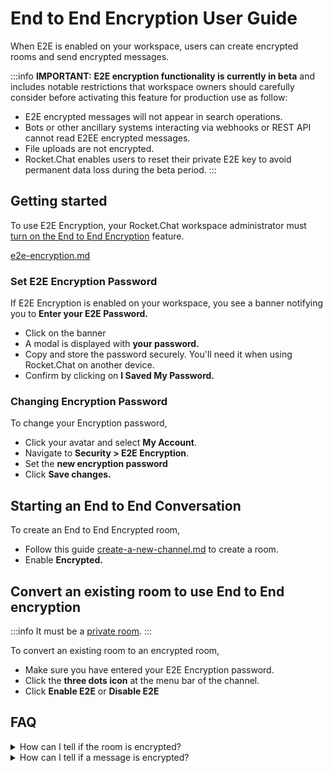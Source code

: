 # End to End Encryption User Guide

When E2E is enabled on your workspace, users can create encrypted rooms and send encrypted messages.

:::info
**IMPORTANT:** **E2E encryption functionality is currently in beta** and includes notable restrictions that workspace owners should carefully consider before activating this feature for production use as follow:

* E2E encrypted messages will not appear in search operations.
* Bots or other ancillary systems interacting via webhooks or REST API cannot read E2EE encrypted messages.
* File uploads are not encrypted.
* Rocket.Chat enables users to reset their private E2E key to avoid permanent data loss during the beta period.
:::

## Getting started

To use E2E Encryption, your Rocket.Chat workspace administrator must [turn on the End to End Encryption](../../workspace-administration/settings/e2e-encryption.md) feature.


[e2e-encryption.md](../../workspace-administration/settings/e2e-encryption.md)


### Set E2E Encryption Password

If E2E Encryption is enabled on your workspace, you see a banner notifying you to **Enter your E2E Password.**

* Click on the banner
* A modal is displayed with **your password.**
* Copy and store the password securely. You'll need it when using Rocket.Chat on another device.
* Confirm by clicking on **I Saved My Password.**

### Changing Encryption Password

To change your Encryption password,

* Click your avatar and select **My Account**.
* Navigate to **Security > E2E Encryption**.
* Set the **new encryption password**
* Click **Save changes.**

## Starting an End to End Conversation

To create an End to End Encrypted room,&#x20;

* Follow this guide [create-a-new-channel.md](../rooms/channels/create-a-new-channel.md "mention") to create a room.
* Enable **Encrypted.**

## Convert an existing room to use End to End encryption

:::info
&#x20;It must be a [private room](../rooms/channels/#private-channels).
:::

To convert an existing room to an encrypted room,

* Make sure you have entered your E2E Encryption password.
* Click the **three dots icon** at the menu bar of the channel.
* Click **Enable E2E** or **Disable E2E**

## FAQ

<details>

<summary>How can I tell if the room is encrypted?</summary>

If the room is using End to End Encryption you should see a key icon by the channel name.

<img src="/img/e2e-keybychannel.png" alt="" data-size="original" />

</details>

<details>

<summary>How can I tell if a message is encrypted?</summary>

You will see a key icon by the username.

</details>
